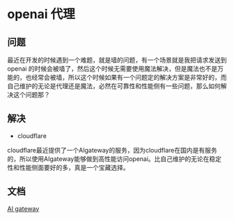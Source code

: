 # openai 代理

## 问题

最近在开发的时候遇到一个难题，就是墙的问题，有一个场景就是我把请求发送到 openai 的时候会被墙了，然后这个时候无需要使用魔法解决，但是魔法也不是万能的，也经常会被墙，所以这个时候如果有一个问题定的解决方案是非常好的，而自己维护的无论是代理还是魔法，必然在可靠性和性能侧有一些问题，那么如何解决这个问题那？

## 解决

-   cloudflare

cloudflare最近提供了一个AIgateway的服务，因为cloudflare在国内是有服务的，所以使用AIgateway能够做到高性能访问openai。比自己维护的无论在稳定性和性能侧面要好的多，真是一个宝藏选择。

## 文档

[AI gateway](https://developers.cloudflare.com/ai-gateway/get-started/connecting-applications/)
